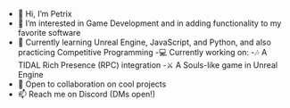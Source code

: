 - 👋 Hi, I’m Petrix
- 👀 I’m interested in Game Development and in adding functionality to my favorite software
- 🌱 Currently learning Unreal Engine, JavaScript, and Python, and also practicing Competitive Programming
-💻 Currently working on:
    -🎶 A TIDAL Rich Presence (RPC) integration
    -⚔️ A Souls-like game in Unreal Engine
- 💞️ Open to collaboration on cool projects
- 📫 Reach me on Discord (DMs open!)
